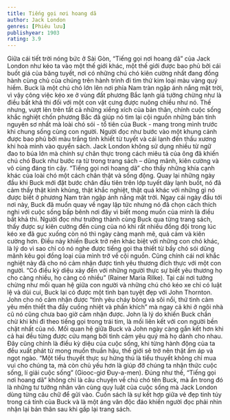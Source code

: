 ```yaml
---
title: Tiếng gọi nơi hoang dã
author: Jack London
genres: [Phiêu lưu]
publishyear: 1903
rating: 3.9
---
```


Giữa cái tiết trời nóng bức ở Sài Gòn, “Tiếng gọi nơi hoang dã” của Jack London như kéo ta vào một thế giới khác, một thế giới được bao phủ bởi cái buốt giá của băng tuyết, nơi có những chú chó kiên cường nhất đang đồng hành cùng chủ của chúng trên hành trình đi tìm thứ kim loại màu vàng quý hiếm.
Buck là một chú chó lớn lên nơi phía Nam tràn ngập ánh nắng mặt trời, vì vậy công việc kéo xe ở vùng đất phương Bắc lạnh giá tưởng chừng như là điều bất khả thi đối với một con vật cưng được nuông chiều như nó. Thế nhưng, vượt lên trên tất cả những xiềng xích của bản thân, chính cuộc sống khắc nghiệt chốn phương Bắc đã giúp nó tìm lại cội nguồn những bản tính nguyên sơ nhất mà loài chó sói - tổ tiên của Buck - mang trong mình trước khi chung sống cùng con người.
Người đọc như bước vào một khung cảnh được bao phủ bởi màu trắng tinh khiết từ tuyết và cái lạnh đến thấu xương khi hoà mình vào quyển sách. Jack London không sử dụng nhiều từ ngữ đao to búa lớn mà chính sự chân thực trong cách miêu tả của ông đã khiến chú chó Buck như bước ra từ trong trang sách – dũng mãnh, kiên cường và vô cùng đáng tin cậy.
“Tiếng gọi nơi hoang dã” cho thấy những khía cạnh khác của loài chó một cách chân thật và sống động.
Quay lại những ngày đầu khi Buck mới đặt bước chân đầu tiên trên lớp tuyết dày lạnh buốt, nó đã cảm thấy thật kinh khủng, thật khắc nghiệt, thật quá khác với những gì nó được biết ở phương Nam tràn ngập ánh nắng mặt trời. Ngay cái ngày đầu tới nơi này, Buck đã muốn quay về ngay lập tức nhưng nó đã chọn cách thích nghi với cuộc sống bấp bênh nơi đây vì biết mong muốn của mình là điều bất khả thi. Người đọc như trưởng thành cùng Buck qua từng trang sách, thấy được sự kiên cường đến cùng của nó khi rất nhiều đồng đội trong lúc kéo xe đã gục xuống còn nó thì ngày càng mạnh mẽ, quả cảm và kiên cường hơn. Điều này khiến Buck trở nên khác biệt với những con chó khác, là lý do vì sao chỉ có nó nghe được tiếng gọi tha thiết từ bầy chó sói dũng mãnh kêu gọi đồng loại của mình trở về cội nguồn.
Cũng chính cái nơi khắc nghiệt này đã cho nó cảm nhận được tình yêu thương đích thực với một con người. “Có điều kỳ diệu xảy đến với những người thực sự biết yêu thương họ cho càng nhiều, họ càng có nhiều” (Rainer Maria Rilke). Tại cái nơi tưởng chừng như mối quan hệ giữa con người và những chú chó kéo xe chỉ có luật lệ và dùi cui, Buck lại có được một tình bạn tuyệt đẹp với John Thornton. John cho nó cảm nhận được “tình yêu cháy bỏng và sôi nổi, thứ tình cảm yêu mến thiết tha đầy cuồng nhiệt và phấn khích” mà ngay cả khi ở ngôi nhà cũ nó cũng chưa bao giờ cảm nhận được. John là lý do khiến Buck chần chừ khi khi đi theo tiếng gọi trong trái tim, là mối liên kết với con người bền chặt nhất của nó. Mối quan hệ giữa Buck và John ngày càng gắn kết hơn khi cả hai đều từng được cứu mạng bởi tình cảm yêu quý mà họ dành cho nhau. Đây cũng chính là điều kỳ diệu của cuộc sống, khi từng hành động của ta đều xuất phát từ mong muốn thuần hậu, thế giới sẽ trở nên thật ấm áp và ngọt ngào.
“Một tiểu thuyết thực sự hứng thú là tiểu thuyết không chỉ mua vui cho chúng ta, mà còn chủ yếu hơn là giúp đỡ chúng ta nhận thức cuộc sống, lí giải cuộc sống” (Giooc-giơ Đuy-a-men). Đúng như thế, “Tiếng gọi nơi hoang dã” không chỉ là câu chuyện về chú chó tên Buck, mà ẩn trong đó là những tư tưởng nhân văn cùng quy luật của cuộc sống mà Jack London dùng từng câu chữ để gửi vào. Cuốn sách là sự kết hợp giữa vẻ đẹp tinh túy trong cá tính của Buck và là một áng văn độc đáo khiến người đọc phải nhìn nhận lại bản thân sau khi gấp lại trang sách.

